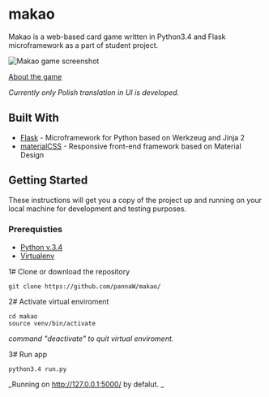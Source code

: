 # makao
Makao is a web-based card game written in Python3.4 and Flask microframework as a part of student project.

![Makao game screenshot](http://cis.wzks.uj.edu.pl/~15_lucarz/makao_demo.png)

[About the game](https://en.wikipedia.org/wiki/Macau_(card_game))

_Currently only Polish translation in UI is developed._


## Built With

* [Flask](http://flask.pocoo.org/) - Microframework for Python based on Werkzeug and Jinja 2
* [materialCSS](http://materializecss.com/) - Responsive front-end framework based on Material Design

## Getting Started
These instructions will get you a copy of the project up and running on your local machine for development and testing purposes.

### Prerequisties 

* [Python v.3.4 ](https://www.python.org/) 
* [Virtualenv](https://virtualenv.pypa.io/en/stable/)

1# Clone or download the repository

```
git clone https://github.com/pannaW/makao/
```

2# Activate virtual enviroment

```
cd makao
source venv/bin/activate
```

_command "deactivate" to quit virtual enviroment._

3# Run app

```
python3.4 run.py
```

_Running on http://127.0.0.1:5000/ by defalut. _
